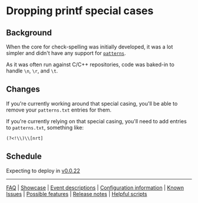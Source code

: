 # Dropping printf special cases

## Background

When the core for check-spelling was initially developed, it was a lot simpler and didn't have any support for [`patterns`](https://github.com/check-spelling/check-spelling/wiki/Configuration-Examples:-patterns).

As it was often run against C/C++ repositories, code was baked-in to handle `\n`, `\r`, and `\t`.

## Changes

If you're currently working around that special casing, you'll be able to remove your `patterns.txt` entries for them.

If you're currently relying on that special casing, you'll need to add entries to `patterns.txt`, something like:

```
(?<!\\)\\[nrt]
```

## Schedule

Expecting to deploy in [v0.0.22](https://github.com/check-spelling/check-spelling/releases/tag/v0.0.22)

---
[FAQ](FAQ.md) | [Showcase](Showcase.md) | [Event descriptions](Event-descriptions.md) | [Configuration information](Configuration-information.md) | [Known Issues](Known-Issues.md) | [Possible features](Possible-features.md) | [Release notes](Release-notes.md) | [Helpful scripts](Helpful-scripts.md)
